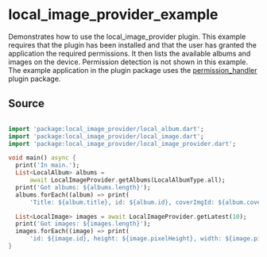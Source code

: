 # local_image_provider_example

Demonstrates how to use the local_image_provider plugin. This example requires that the plugin has been installed and that the user has granted the application the required permissions. It then lists the available albums and images on the device. Permission detection is not shown in this example. The example application in the plugin package uses the [permission_handler](https://pub.dev/packages/permission_handler) plugin package. 


## Source

```dart

import 'package:local_image_provider/local_album.dart';
import 'package:local_image_provider/local_image.dart';
import 'package:local_image_provider/local_image_provider.dart';

void main() async {
  print('In main.');
  List<LocalAlbum> albums =
      await LocalImageProvider.getAlbums(LocalAlbumType.all);
  print('Got albums: ${albums.length}');
  albums.forEach((album) => print(
      'Title: ${album.title}, id: ${album.id}, coverImgId: ${album.coverImgId}'));

  List<LocalImage> images = await LocalImageProvider.getLatest(10);
  print('Got images: ${images.length}');
  images.forEach((image) => print(
      'id: ${image.id}, height: ${image.pixelHeight}, width: ${image.pixelWidth}'));
}
```